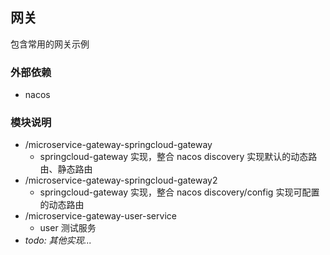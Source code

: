 ## 网关
包含常用的网关示例

### 外部依赖
* nacos

### 模块说明
* /microservice-gateway-springcloud-gateway
  * springcloud-gateway 实现，整合 nacos discovery 实现默认的动态路由、静态路由
* /microservice-gateway-springcloud-gateway2
  * springcloud-gateway 实现，整合 nacos discovery/config 实现可配置的动态路由
* /microservice-gateway-user-service
  * user 测试服务
* *todo: 其他实现...*
